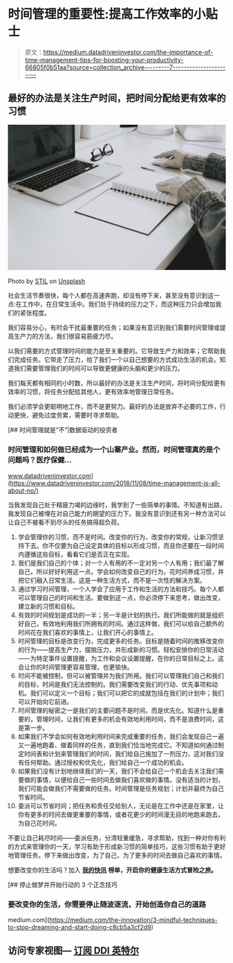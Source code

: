 # 时间管理的重要性:提高工作效率的小贴士

> 原文：<https://medium.datadriveninvestor.com/the-importance-of-time-management-tips-for-boosting-your-productivity-66805f0b51aa?source=collection_archive---------7----------------------->

## 最好的办法是关注生产时间，把时间分配给更有效率的习惯

![](img/64550fbe13c813c0f8c6c19810ad3458.png)

Photo by [STIL](https://unsplash.com/@stilclassics?utm_source=medium&utm_medium=referral) on [Unsplash](https://unsplash.com?utm_source=medium&utm_medium=referral)

社会生活节奏很快，每个人都在高速奔跑，却没有停下来，甚至没有意识到这一点:在工作中，在日常生活中。我们处于持续的压力之下，而这种压力只会增加我们的紧张程度。

我们容易分心，有时会干扰最重要的任务；如果没有意识到我们需要时间管理或提高生产力的方法，我们很容易筋疲力尽。

以我们需要的方式管理时间的能力是至关重要的。它导致生产力和效率；它帮助我们完成任务。它带走了压力，给了我们一个以自己想要的方式成功生活的机会。知道我们需要管理我们的时间可以导致更健康的头脑和更少的压力。

我们每天都有相同的小时数，所以最好的办法是关注生产时间，将时间分配给更有效率的习惯，将任务分配给其他人，更有效率地管理日常任务。

我们必须学会更聪明地工作，而不是更努力。最好的办法是放弃不必要的工作，行动更快，避免过度劳累，需要时寻求帮助。

[](https://www.datadriveninvestor.com/2018/11/08/time-management-is-all-about-no/) [## 时间管理就是“不”|数据驱动的投资者

### 时间管理和如何做已经成为一个山寨产业。然而，时间管理真的是个问题吗？医疗保健…

www.datadriveninvestor.com](https://www.datadriveninvestor.com/2018/11/08/time-management-is-all-about-no/) 

当我发现自己处于精疲力竭的边缘时，我学到了一些简单的事情。不知道有出路，我发现自己被埋在对自己能力的期望的压力下。我没有意识到还有另一种方法可以让自己不被看不到尽头的任务搞得超负荷。

1.  学会管理你的习惯，而不是时间。改变你的行为，改变你的常规，让新习惯坚持下去。你不仅要为自己设定具体的目标以形成习惯，而且你还要在一段时间内遵循这些目标，看看它们是否正在实现。
2.  我们是我们自己的个体；对一个人有用的不一定对另一个人有用；我们最了解自己，所以好好利用这一点。学会如何改变自己的行为，花时间养成习惯，并把它们融入日常生活。这是一种生活方式，而不是一次性的解决方案。
3.  通过学习时间管理，一个人学会了应用于工作和生活的方法和技巧。每个人都可以管理自己的时间和生活。要做到这一点，你必须停下来思考，做出改变，建立新的习惯和目标。
4.  有效的时间规划是成功的一半；另一半是计划的执行。我们所能做的就是组织好自己，有效地利用我们所拥有的时间。通过这样做，我们可以给自己额外的时间花在我们喜欢的事情上，让我们开心的事情上。
5.  时间管理的目标是改变行为，完成更多的任务。目标是随着时间的推移改变你的行为——提高生产力，摆脱压力，并形成新的习惯。轻松安排你的日常活动——为特定事件设置提醒，为工作和会议设置提醒，在你的日常目标之上。这会让你的时间管理更容易管理，也更愉快。
6.  时间不能被控制，但可以被管理并为我们所用。我们可以管理我们自己和我们的目标，时间是我们无法控制的。我们需要改变我们的行动、优先事项和动机。我们可以定义一个目标；我们可以把它的成就包括在我们的计划中；我们可以开始向它前进。
7.  时间管理的秘密之一是我们的主要问题不是时间，而是优先化。知道什么是重要的，管理时间，让我们有更多的机会有效地利用时间，而不是浪费时间，这是第一步。
8.  如果我们不学会如何有效地利用时间来完成重要的任务，我们会发现自己一遍又一遍地跑着、做着同样的任务，直到我们恰当地完成它。不知道如何通过制定时间表和计划来管理我们的时间，我们给自己施加了一剂压力，这对我们没有任何帮助。通过授权和优先化，我们给自己一个成功的机会。
9.  如果我们没有计划地继续我们的一天，我们不会给自己一个机会去关注我们需要做的事情，以便给自己一些时间去做我们喜欢做的事情。没有适当的计划，我们可能会做我们不需要做的任务。时间管理是任务规划；计划并最终为自己节省时间。
10.  委派可以节省时间；把任务和责任交给别人，无论是在工作中还是在家里，让你有更多的时间去做更重要的事情，或者花更少的时间漫无目的地跑来跑去，为自己花时间。

不要让自己耗尽时间——委派任务，分清轻重缓急，寻求帮助，找到一种对你有利的方式来管理你的一天，学习有助于形成新习惯的简单技巧，这些习惯有助于更好地管理任务。停下来做出改变，为了自己，为了更多的时间去做自己喜欢的事情。

想要改变你的生活吗？加入 [**我的快讯**](https://mailchi.mp/dab8cfc0e51e/living-healthy-balance) **榜单，开启你的健康生活方式冒险之旅。**

[](https://medium.com/the-innovation/3-mindful-techniques-to-stop-dreaming-and-start-doing-c8cb5a3cf2d9) [## 停止做梦并开始行动的 3 个正念技巧

### 要改变你的生活，你需要停止随波逐流，开始创造你自己的道路

medium.com](https://medium.com/the-innovation/3-mindful-techniques-to-stop-dreaming-and-start-doing-c8cb5a3cf2d9) 

## 访问专家视图— [订阅 DDI 英特尔](https://datadriveninvestor.com/ddi-intel)